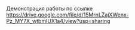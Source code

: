 Демонстрация работы по ссылке https://drive.google.com/file/d/15MrnLZajXWenx-Pz_MY7X_wtbmIUX1a4/view?usp=sharing
